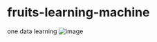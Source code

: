 # fruits-learning-machine
one data learning
![image](https://user-images.githubusercontent.com/96776159/232432631-c879f0d9-b534-4f67-a3be-67cb12aac21f.png)
